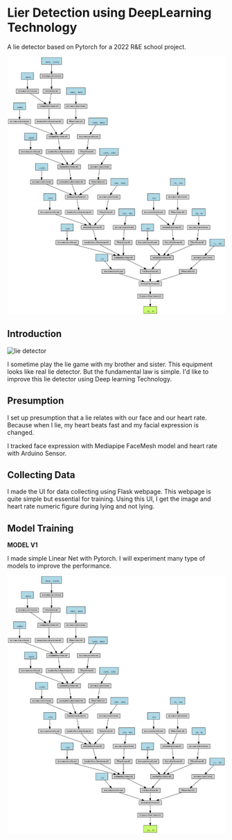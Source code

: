 # Lier Detection using DeepLearning Technology

A lie detector based on Pytorch for a 2022 R&E school project.

![model_v1](https://github.com/yoonhero/lierhero/blob/master/docs/model_v1.png?raw=true)

## Introduction

![lie detector](https://img.fruugo.com/product/1/88/138417881_max.jpg)

I sometime play the lie game with my brother and sister. This equipment looks like real lie detector. But the fundamental law is simple. I'd like to improve this lie detector using Deep learning Technology.



## Presumption

I set up presumption that a lie relates with our face and our heart rate. Because when I lie, my heart beats fast and my facial expression is changed. 

I tracked face expression with Mediapipe FaceMesh model and heart rate with Arduino Sensor.


## Collecting Data 
 
I made the UI for data collecting using Flask webpage. This webpage is quite simple but essential for training. Using this UI, I get the image and heart rate numeric figure during lying and not lying.


## Model Training

<strong>MODEL V1</strong>

I made simple Linear Net with Pytorch. I will experiment many type of models to improve the performance. 

![model_v1](https://github.com/yoonhero/lierhero/blob/master/docs/model_v1.png?raw=true)

